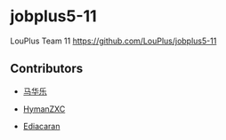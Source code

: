 # jobplus5-11

LouPlus Team 11 https://github.com/LouPlus/jobplus5-11

## Contributors

* [马华乐](https://github.com/WahLok)

* [HymanZXC](https://github.com/HymanZHAN)

* [Ediacaran](https://github.com/shaoweicode)
